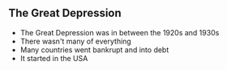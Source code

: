 ## The Great Depression

- The Great Depression was in between the 1920s and 1930s
- There wasn't many of everything
- Many countries went bankrupt and into debt
- It started in the USA